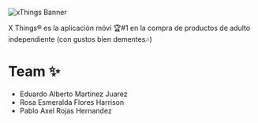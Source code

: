 ![xThings Banner](https://i.postimg.cc/Z53NHMMV/x-Thing-Banner.png)

X Things® es la aplicación móvi 🏆#1 en la compra de productos de adulto independiente (con gustos bien dementes🎶)

# Team ✨
- Eduardo Alberto Martinez Juarez
- Rosa Esmeralda Flores Harrison
- Pablo Axel Rojas Hernandez
